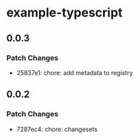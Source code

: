 # example-typescript

## 0.0.3

### Patch Changes

- 25837e1: chore: add metadata to registry

## 0.0.2

### Patch Changes

- 7287ec4: chore: changesets
